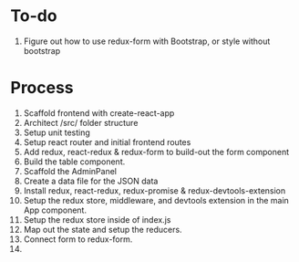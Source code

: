 # To-do
1. Figure out how to use redux-form with Bootstrap, or style without bootstrap

# Process
1. Scaffold frontend with create-react-app
2. Architect /src/ folder structure
3. Setup unit testing
4. Setup react router and initial frontend routes
5. Add redux, react-redux & redux-form to build-out the form component
6. Build the table component.
7. Scaffold the AdminPanel
8. Create a data file for the JSON data
9. Install redux, react-redux, redux-promise & redux-devtools-extension
10. Setup the redux store, middleware, and devtools extension in the main App component.
11. Setup the redux store inside of index.js
12. Map out the state and setup the reducers.
13. Connect form to redux-form.
14. 
